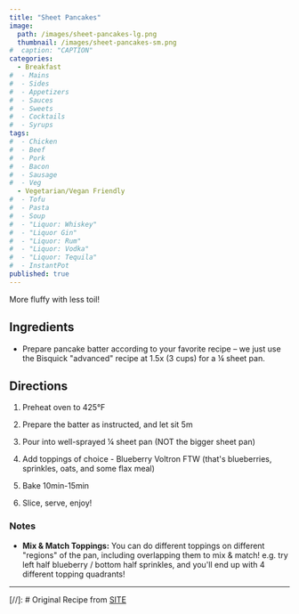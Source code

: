 ```yaml
---
title: "Sheet Pancakes"
image: 
  path: /images/sheet-pancakes-lg.png
  thumbnail: /images/sheet-pancakes-sm.png
#  caption: "CAPTION"
categories:
  - Breakfast
#  - Mains
#  - Sides
#  - Appetizers
#  - Sauces
#  - Sweets
#  - Cocktails
#  - Syrups
tags:
#  - Chicken
#  - Beef
#  - Pork
#  - Bacon
#  - Sausage
#  - Veg
  - Vegetarian/Vegan Friendly
#  - Tofu
#  - Pasta
#  - Soup
#  - "Liquor: Whiskey"
#  - "Liquor Gin"
#  - "Liquor: Rum"
#  - "Liquor: Vodka"
#  - "Liquor: Tequila"
#  - InstantPot
published: true
---
```


More fluffy with less toil! 

## Ingredients

* Prepare pancake batter according to your favorite recipe – we just use the Bisquick "advanced" recipe at 1.5x (3 cups) for a ¼ sheet pan.


## Directions

1. Preheat oven to 425°F

1. Prepare the batter as instructed, and let sit 5m

1. Pour into well-sprayed ¼ sheet pan (NOT the bigger sheet pan)

1. Add toppings of choice - Blueberry Voltron FTW (that's blueberries, sprinkles, oats, and some flax meal)

1. Bake 10min-15min 

1. Slice, serve, enjoy!


### Notes

* **Mix & Match Toppings:** You can do different toppings on different "regions" of the pan, including overlapping them to mix & match! e.g. try left half blueberry / bottom half sprinkles, and you'll end up with 4 different topping quadrants!

---
[//]: # Original Recipe from [SITE](URL)

